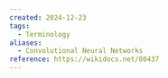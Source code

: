 ```yaml
---
created: 2024-12-23
tags:
  - Terminology
aliases:
  - Convolutional Neural Networks
reference: https://wikidocs.net/80437
---
```

